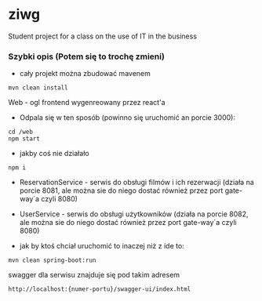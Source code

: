 # ziwg
Student project for a class on the use of IT in the business

### Szybki opis (Potem się to trochę zmieni)

- cały projekt można zbudować mavenem
```
mvn clean install
```

Web - ogl frontend wygenreowany przez react'a
- Odpala się w ten sposób (powinno się uruchomić an porcie 3000): 
```
cd /web
npm start
```
- jakby coś nie działało 
```
npm i
```

- ReservationService \- serwis do obsługi filmów i ich rezerwacji (działa na porcie 8081, ale można sie do niego dostać również przez port gate-way\`a czyli 8080)
- UserService \- serwis do obsługi użytkowników (działa na porcie 8082, ale można sie do niego dostać również przez port gate-way\`a czyli 8080)

- jak by ktoś chciał uruchomić to inaczej niż z ide to:
```
mvn clean spring-boot:run
```

swagger dla serwisu znajduje się pod takim adresem
```
http://localhost:{numer-portu}/swagger-ui/index.html
```